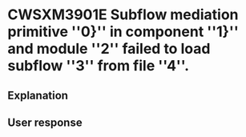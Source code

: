 # CWSXM3901E Subflow mediation primitive ''0}'' in component ''1}'' and module ''2'' failed to load subflow ''3'' from file ''4''.

## Explanation

## User response